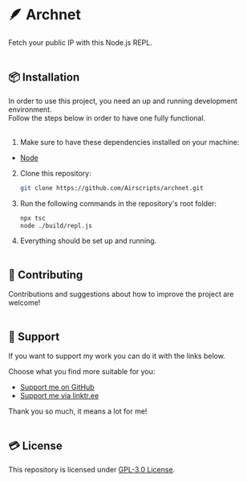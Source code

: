 # 🪶 Archnet
Fetch your public IP with this Node.js REPL.  
&nbsp;

## 📦 Installation  
In order to use this project, you need an up and running development environment.  
Follow the steps below in order to have one fully functional.  
&nbsp;

1. Make sure to have these dependencies installed on your machine:
- [Node](https://nodejs.org/en/)

2. Clone this repository: 
    ```bash
    git clone https://github.com/Airscripts/archnet.git
    ```

3. Run the following commands in the repository's root folder:
    ```bash
    npx tsc
    node ./build/repl.js
    ```

4. Everything should be set up and running.  
&nbsp;

## 🤝 Contributing  
Contributions and suggestions about how to improve the project are welcome!  
&nbsp;  

## 💚 Support  
If you want to support my work you can do it with the links below.  

Choose what you find more suitable for you:  
- [Support me on GitHub](https://github.com/sponsors/Airscripts)  
- [Support me via linktr.ee](https://linktr.ee/airscript)  

Thank you so much, it means a lot for me!  
&nbsp;  

## 💳 License  
This repository is licensed under [GPL-3.0 License](https://github.com/Airscripts/archnet/blob/main/LICENSE).  
&nbsp;